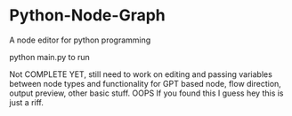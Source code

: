 # Python-Node-Graph
A node editor for python programming

python main.py to run

Not COMPLETE YET, still need to work on editing and passing variables between node types and functionality for GPT based node, flow direction, output preview, other basic stuff. OOPS If you found this I guess hey this is just a riff. 
